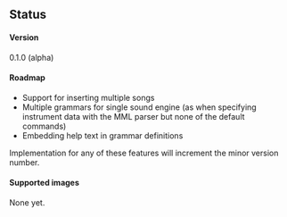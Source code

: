 ## Status

#### Version

0.1.0 (alpha)

#### Roadmap

- Support for inserting multiple songs
- Multiple grammars for single sound engine (as when specifying instrument data with the MML parser but none of the default commands)
- Embedding help text in grammar definitions

Implementation for any of these features will increment the minor version number.

#### Supported images

None yet.


